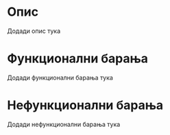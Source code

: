 # Опис
Додади опис тука

# Функционални барања
Додади функционални барања тука

# Нефункционални барања
Додади нефункционални барања тука